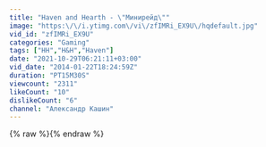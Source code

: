 ```yaml
---
title: "Haven and Hearth - \"Минирейд\""
image: "https:\/\/i.ytimg.com\/vi\/zfIMRi_EX9U\/hqdefault.jpg"
vid_id: "zfIMRi_EX9U"
categories: "Gaming"
tags: ["HH","H&H","Haven"]
date: "2021-10-29T06:21:11+03:00"
vid_date: "2014-01-22T18:24:59Z"
duration: "PT15M30S"
viewcount: "2311"
likeCount: "10"
dislikeCount: "6"
channel: "Александр Кашин"
---
```

{% raw %}{% endraw %}
